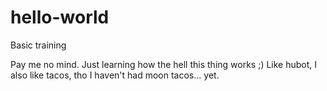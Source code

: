 # hello-world
Basic training

Pay me no mind. Just learning how the hell this thing works ;)
Like hubot, I also like tacos, tho I haven't had moon tacos... yet.
